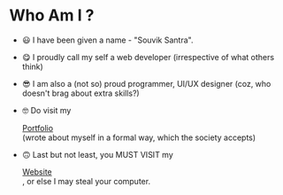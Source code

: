 # Who Am I ?

* 😃 I have been given a name - "Souvik Santra". 

* 😋 I proudly call my self a web developer (irrespective of what others think)

* 😎 I am also a (not so) proud programmer, UI/UX designer (coz, who doesn't brag about extra skills?)

* 🤓 Do visit my <div><a href="s01k.github.io">Portfolio</a></div> (wrote about myself in a formal way, which the society accepts)

* 🙃 Last but not least, you MUST VISIT my <div><a href="souviksantra.netlify.app">Website</a></div>, or else I may steal your computer.
